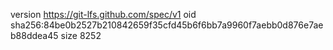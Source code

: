 version https://git-lfs.github.com/spec/v1
oid sha256:84be0b2527b210842659f35cfd45b6f6bb7a9960f7aebb0d876e7aeb88ddea45
size 8252
